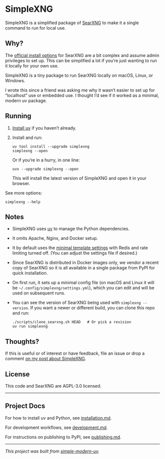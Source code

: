 # SimpleXNG

SimpleXNG is a simplified package of [SearXNG](https://github.com/searxng/searxng) to
make it a single command to run for local use.

## Why?

The [official install options](https://docs.searxng.org/admin/installation.html) for
SearXNG are a bit complex and assume admin privileges to set up.
This can be simplified a lot if you’re just wanting to run it locally for your own use.

SimpleXNG is a tiny package to run SearXNG locally on macOS, Linux, or Windows.

I wrote this since a friend was asking me why it wasn’t easier to set up for “localhost”
use or embedded use.
I thought I’d see if it worked as a minimal, modern uv package.

## Running

1. [Install uv](https://docs.astral.sh/uv/getting-started/installation/) if you haven’t
   already.

2. Install and run:

   ```shell
   uv tool install --upgrade simplexng
   simplexng --open
   ```

   Or if you’re in a hurry, in one line:

   ```shell
   uvx --upgrade simplexng --open
   ```

   This will install the latest version of SimpleXNG and open it in your browser.

See more options:

```shell
simplexng --help
```

## Notes

- SimpleXNG uses [uv](https://github.com/astral-sh/uv) to manage the Python
  dependencies.

- It omits Apache, Nginx, and Docker setup.

- It by default uses the
  [minimal template settings](https://github.com/searxng/searxng/blob/master/utils/templates/etc/searxng/settings.yml)
  with Redis and rate limiting turned off.
  (You can adjust the settings file if desired.)

- Since SearXNG is distributed in Docker images only, we vendor a recent copy of SearXNG
  so it is all available in a single package from PyPI for quick installation.

- On first run, it sets up a minimal config file (on macOS and Linux it will be
  `~/.config/simplexng/settings.yml`), which you can edit and will be used on subsequent
  runs.

- You can see the version of SearXNG being used with `simplexng --version`. If you want
  a newer or different build, you can clone this repo and run:
  ```shell
  ./scripts/clone_searxng.sh HEAD   # Or pick a revision
  uv run simplexng
  ```

## Thoughts?

If this is useful or of interest or have feedback, file an issue or drop a comment [on
my post about SimpleXNG](https://github.com/searxng/searxng/discussions/5082).

## License

This code and SearXNG are AGPL-3.0 licensed.

* * *

## Project Docs

For how to install uv and Python, see [installation.md](installation.md).

For development workflows, see [development.md](development.md).

For instructions on publishing to PyPI, see [publishing.md](publishing.md).

* * *

*This project was built from
[simple-modern-uv](https://github.com/jlevy/simple-modern-uv).*
